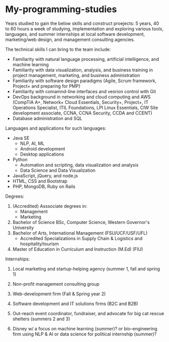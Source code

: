 # My-programming-studies


Years studied to gain the below skills and construct proejects: 5 years, 40 to 60 hours a week of studying, implementation and exploring various tools, languages, and summer internships at local software development, marketing/web design, and management consulting agencies.

The technical skills I can bring to the team include:

- Familiarity with natural language processing, artificial intelligence, and machine learning
- Familiarity with data visualization, analysis, and business training in project management, marketing, and business administration
- Familiarity with software design paradigms (Agile, Scrum framework, Project+ and preparing for PMP)
- Familiarity with comamnd-line interfaces and vesrion control with Git
- DevOps background in networking and cloud computing and AWS (CompTIA A+, Network+ Cloud Essentials, Security+, Project+, IT Operations Specialist, ITIL Foundations, LPI Linux Essentials, CIW Site development associate, CCNA, CCNA Security, CCDA and CCENT)
- Database administration and SQL


Languages and applications for such languages:
 - Java SE
   * NLP, AI, ML
   * Android development
   * Desktop applications
 - Python
   * Automation and scripting, data visualization and analysis
   * Data Science and Data Visualization
 - JavaScript, jQuery, and node.js
 - HTML, CSS and Bootstrap
 - PHP, MongoDB, Ruby on Rails
 
 
 Degrees:
  1) (Accredited) Asssociate degrees in:
     - Management
     - Marketing
  2) Bachelor of Science BSc, Computer Science, Western Governor's University
  3) Bachelor of Arts, International Management (FSU/UCF/USF/UFL)
     - Accredited Specializations in Supply Chain & Logistics and hospitality/tourism
  3) Master of Education in Curriculum and Instruction (M.Ed) (FIU) 
  
 Internships:
   1) Local marketing and startup-helping agency (summer 1, fall and spring 1)
   2) Non-profit management consulting group 
   3) Web-development firm (Fall & Spring year 2)
   4) Software development and IT solutions firms (B2C and B2B) 
   5) Out-reach event coordinator, fundraiser, and advocate for big cat rescue shelters (summers 2 and 3)
   
   
   6) Disney w/ a focus on machine learning (summer)? or bio-engineering firm using NLP & AI or data science for political internship (summer)?
